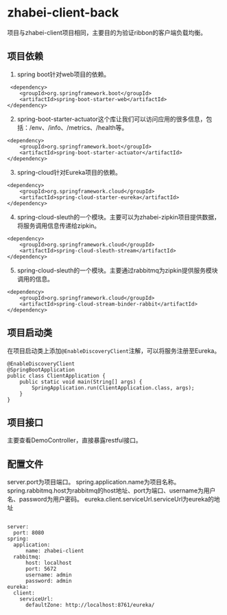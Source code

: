 # zhabei-client-back
项目与zhabei-client项目相同，主要目的为验证ribbon的客户端负载均衡。

## 项目依赖
1. spring boot针对web项目的依赖。
```
 <dependency>
    <groupId>org.springframework.boot</groupId>
    <artifactId>spring-boot-starter-web</artifactId>
</dependency>
```
2. spring-boot-starter-actuator这个库让我们可以访问应用的很多信息，包括：/env、/info、/metrics、/health等。
```
<dependency>
    <groupId>org.springframework.boot</groupId>
    <artifactId>spring-boot-starter-actuator</artifactId>
</dependency>
```
3. spring-cloud针对Eureka项目的依赖。
```
<dependency>
    <groupId>org.springframework.cloud</groupId>
    <artifactId>spring-cloud-starter-eureka</artifactId>
</dependency>
```
4. spring-cloud-sleuth的一个模块。主要可以为zhabei-zipkin项目提供数据，将服务调用信息传递给zipkin。
```
<dependency>
    <groupId>org.springframework.cloud</groupId>
    <artifactId>spring-cloud-sleuth-stream</artifactId>
</dependency>
```
5. spring-cloud-sleuth的一个模块。主要通过rabbitmq为zipkin提供服务模块调用的信息。
```
<dependency>
    <groupId>org.springframework.cloud</groupId>
    <artifactId>spring-cloud-stream-binder-rabbit</artifactId>
</dependency>
```

## 项目启动类
在项目启动类上添加`@EnableDiscoveryClient`注解，可以将服务注册至Eureka。
```
@EnableDiscoveryClient
@SpringBootApplication
public class ClientApplication {
    public static void main(String[] args) {
        SpringApplication.run(ClientApplication.class, args);
    }
}
```

## 项目接口
主要查看DemoController，直接暴露restful接口。

## 配置文件
server.port为项目端口。
spring.application.name为项目名称。
spring.rabbitmq.host为rabbitmq的host地址、port为端口、username为用户名、password为用户密码。
eureka.client.serviceUrl.serviceUrl为eureka的地址
```

server:
  port: 8080
spring:
  application:
      name: zhabei-client
  rabbitmq:
      host: localhost
      port: 5672
      username: admin
      password: admin
eureka:
  client:
    serviceUrl:
      defaultZone: http://localhost:8761/eureka/
```
